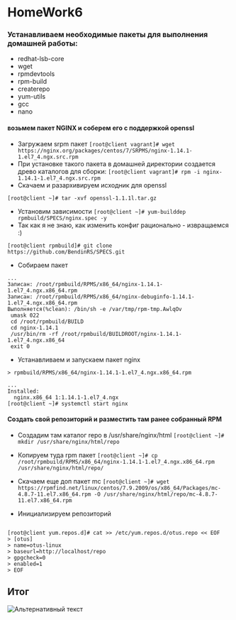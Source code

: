 # HomeWork6

### Устанавливаем необходимые пакеты для выполнения домашней работы:

+ redhat-lsb-core 
+ wget 
+ rpmdevtools 
+ rpm-build 
+ createrepo 
+ yum-utils
+ gcc
+ nano

#### возьмем пакет NGINX и соберем его с поддержкой openssl

+ Загружаем srpm пакет
```[root@client vagrant]# wget https://nginx.org/packages/centos/7/SRPMS/nginx-1.14.1-1.el7_4.ngx.src.rpm```
+ При установке такого пакета в домашней директории создается древо каталогов для
сборки: 
```[root@client vagrant]# rpm -i nginx-1.14.1-1.el7_4.ngx.src.rpm```
+ Скачаем и разархивируем исходник для openssl
```[root@client ~]# wget --no-check-certificate https://www.openssl.org/source/openssl-1.1.1l.tar.gz
[root@client ~]# tar -xvf openssl-1.1.1l.tar.gz 
```
+ Установим зависимости
```[root@client ~]# yum-builddep rpmbuild/SPECS/nginx.spec -y```
+ Так как я не знаю, как изменить конфиг рационально - извращаемся :)
```[root@client rpmbuild]# rm -rf SPECS/
[root@client rpmbuild]# git clone https://github.com/BendinRS/SPECS.git
```
+ Собираем пакет

```[root@client ~]# rpmbuild -bb rpmbuild/SPECS/nginx.spec
...
Записан: /root/rpmbuild/RPMS/x86_64/nginx-1.14.1-1.el7_4.ngx.x86_64.rpm
Записан: /root/rpmbuild/RPMS/x86_64/nginx-debuginfo-1.14.1-1.el7_4.ngx.x86_64.rpm
Выполняется(%clean): /bin/sh -e /var/tmp/rpm-tmp.AwlqOv
 umask 022
 cd /root/rpmbuild/BUILD
 cd nginx-1.14.1
 /usr/bin/rm -rf /root/rpmbuild/BUILDROOT/nginx-1.14.1-1.el7_4.ngx.x86_64
 exit 0
 ```
+ Устанавливаем и запускаем пакет nginx
```[root@client ~]# yum localinstall -y \ 
> rpmbuild/RPMS/x86_64/nginx-1.14.1-1.el7_4.ngx.x86_64.rpm

...
Installed:
  nginx.x86_64 1:1.14.1-1.el7_4.ngx                                                                                                                   
[root@client ~]# systemctl start nginx
```
#### Создать свой репозиторий и разместить там ранее собранный RPM

+ Создадим там каталог repo в /usr/share/nginx/html
```[root@client ~]# mkdir /usr/share/nginx/html/repo```
+ Копируем туда rpm пакет
```[root@client ~]# cp /root/rpmbuild/RPMS/x86_64/nginx-1.14.1-1.el7_4.ngx.x86_64.rpm /usr/share/nginx/html/repo/```
+ Скачаем еще доп пакет mc
```[root@client ~]# wget https://rpmfind.net/linux/centos/7.9.2009/os/x86_64/Packages/mc-4.8.7-11.el7.x86_64.rpm -O /usr/share/nginx/html/repo/mc-4.8.7-11.el7.x86_64.rpm```

+ Инициализируем репозиторий 
```[root@client ~]# createrepo /usr/share/nginx/html/repo/

[root@client yum.repos.d]# cat >> /etc/yum.repos.d/otus.repo << EOF
> [otus]
> name=otus-linux
> baseurl=http://localhost/repo
> gpgcheck=0
> enabled=1
> EOF
```
## Итог
![Альтернативный текст](http://images.vfl.ru/ii/1636980361/ff84bd96/36693618.png)







 
 
 








